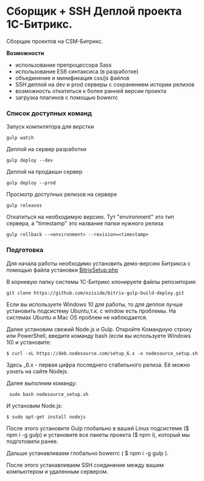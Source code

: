 # Сборщик + SSH Деплой проекта 1C-Битрикс. 

Сборщик проектов на CSM-Битрикс.

**Возможности**

- использование препроцессора Sass
- использование ES6 синтаксиса (в разработке)
- объединение и минификация css/js файлов
- SSH деплой на dev и prod серверы с сохранением истории релизов
- возможность откатиться к более ранней версии проекта
- загрузка плагинов с помощью bowerrc


### Список доступных команд

Запуск компилятора для верстки 
```
gulp watch
```
Деплой на сервер разработки 
```
gulp deploy --dev
```
Деплой на продакшн сервер 
```
gulp deploy --prod
```
Просмотр доступных релизов на сервере
```
gulp releases
```
Откатиться на необходимую версию. Тут "environment" это тип сервера, а "timestamp" это название папки нужного релиза
```
gulp rollback --<environment> --revision=<timestamp> 
```

### Подготовка

Для начала работы необходимо установить демо-версию Битрикса с помощью файла установки <a href="http://www.1c-bitrix.ru/download/scripts/bitrixsetup.php">BitrixSetup.php</a>

В корневую папку системы 1С-Битрикс клонируете файлы репозитория:
```
git clone https://github.com/oziside/bitrix-gulp-build-deploy.git
```
Если вы используете Windows 10 для работы, то для деплоя лучше установить подсистему Ubuntu,т.к. с window есть проблемы. На системах Ubuntu и Mac OS проблем не наблюдается.

Далее установим свежий Node.js и Gulp. Откройте Командную строку или PowerShell, введите команду bash (если вы используете Windows 10) и установите:

```
$ curl -sL https://deb.nodesource.com/setup_6.x -o nodesource_setup.sh
```
Здесь _6.x - первая цифра последнего стабильного релиза. Её можно узнать на сайте Nodejs.

Далее выполним команду:

```
 sudo bash nodesource_setup.sh
```
И установим Node.js:

```
$ sudo apt-get install nodejs
```
После этого установите Gulp глобально в вашей Linux подсистеме ($ npm i -g gulp) и установите все пакеты проекта ($ npm i), который мы подготовили ранее.

Дальше устанавливаем глобально bowerrc ( $ npm i -g gulp ).

После этого устанавливаем SSH соединение между вашим компьютером и удаленным сервером.

